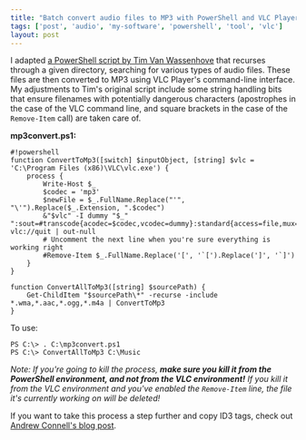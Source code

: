 ```yaml
---
title: "Batch convert audio files to MP3 with PowerShell and VLC Player"
tags: ['post', 'audio', 'my-software', 'powershell', 'tool', 'vlc']
layout: post
---
```


I adapted [a PowerShell script by Tim Van
Wassenhove](http://www.timvw.be/2010/11/20/convert-aacm4a-files-to-mp3-with-vlc-and-powershell/)
that recurses through a given directory, searching for various types of
audio files. These files are then converted to MP3 using VLC Player's
command-line interface. My adjustments to Tim's original script include
some string handling bits that ensure filenames with potentially
dangerous characters (apostrophes in the case of the VLC command line,
and square brackets in the case of the `Remove-Item` call) are taken
care of.<!--more-->

**mp3convert.ps1:**

    #!powershell
    function ConvertToMp3([switch] $inputObject, [string] $vlc = 'C:\Program Files (x86)\VLC\vlc.exe') {
        process {
            Write-Host $_
            $codec = 'mp3'
            $newFile = $_.FullName.Replace("'", "\'").Replace($_.Extension, ".$codec")
            &"$vlc" -I dummy "$_" ":sout=#transcode{acodec=$codec,vcodec=dummy}:standard{access=file,mux=raw,dst=`'$newFile`'}" vlc://quit | out-null
            # Uncomment the next line when you're sure everything is working right
            #Remove-Item $_.FullName.Replace('[', '`[').Replace(']', '`]')
        }
    }

    function ConvertAllToMp3([string] $sourcePath) {
        Get-ChildItem "$sourcePath\*" -recurse -include *.wma,*.aac,*.ogg,*.m4a | ConvertToMp3
    }

To use:

    PS C:\> . C:\mp3convert.ps1
    PS C:\> ConvertAllToMp3 C:\Music

*Note: If you're going to kill the process, **make sure you kill it from
the PowerShell environment, and not from the VLC environment!** If you
kill it from the VLC environment and you've enabled the `Remove-Item`
line, the file it's currently working on will be deleted!*

If you want to take this process a step further and copy ID3 tags, check
out [Andrew Connell's blog
post](http://www.andrewconnell.com/blog/archive/2012/05/16/converting-all-your-non-mp3-files-to-mp3rsquos-with-vlc.aspx).
